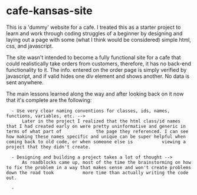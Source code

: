 # cafe-kansas-site
This is a 'dummy' website for a cafe. I treated this as a starter project to learn and work through coding struggles of a beginner by designing and laying out a page with some (what I think would be considered) simple html, css, and javascript. 

The site wasn't intended to become a fully functional site for a cafe that could realistically take orders from customers, therefore, it has no back-end functionality to it. The info. entered on the order page is simply verified by javascript, and if valid hides one div element and shows another. No data is sent anywhere.

The main lessons learned along the way and after looking back on it now that it's complete are the following:

      - Use very clear naming conventions for classes, ids, names, functions, variables, etc. --> 
          Later in the project I realized that the html class/id names that I had created early on were pretty uninformative and generic in terms of what part of             the page they referenced. I can see how making these names specific and unique can be super helpful when coming back to old code, or when someone else is           viewing a project that they didn't create.
          
      - Designing and building a project takes a lot of thought -->
          As roadblocks came up, most of the time the brainstorming on how to fix the problem in a way that makes sense and won't create problems down the road took           more time than actually writing the code out.
          
      - 
